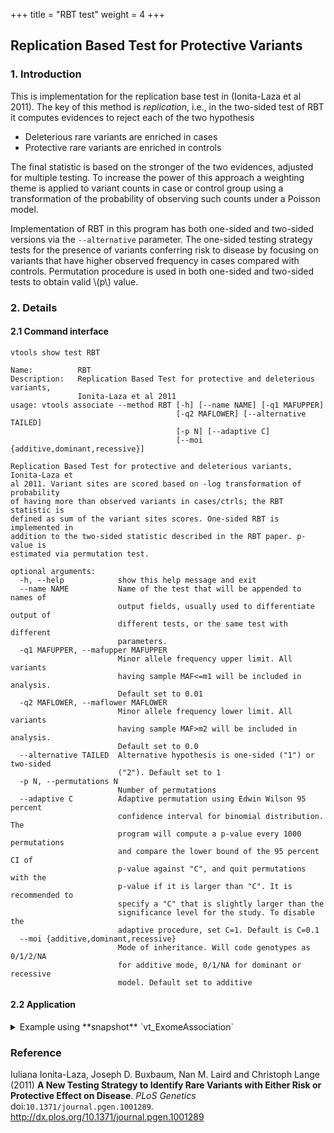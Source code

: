 
+++
title = "RBT test"
weight = 4
+++



## Replication Based Test for Protective Variants 



### 1. Introduction

This is implementation for the replication base test in (Ionita-Laza et al 2011). The key of this method is *replication*, i.e., in the two-sided test of RBT it computes evidences to reject each of the two hypothesis 



*   Deleterious rare variants are enriched in cases 
*   Protective rare variants are enriched in controls 

The final statistic is based on the stronger of the two evidences, adjusted for multiple testing. To increase the power of this approach a weighting theme is applied to variant counts in case or control group using a transformation of the probability of observing such counts under a Poisson model. 

Implementation of RBT in this program has both one-sided and two-sided versions via the `--alternative` parameter. The one-sided testing strategy tests for the presence of variants conferring risk to disease by focusing on variants that have higher observed frequency in cases compared with controls. Permutation procedure is used in both one-sided and two-sided tests to obtain valid \\(p\\)  value. 



### 2. Details

#### 2.1 Command interface

    vtools show test RBT

    Name:          RBT
    Description:   Replication Based Test for protective and deleterious variants,
                   Ionita-Laza et al 2011
    usage: vtools associate --method RBT [-h] [--name NAME] [-q1 MAFUPPER]
                                         [-q2 MAFLOWER] [--alternative TAILED]
                                         [-p N] [--adaptive C]
                                         [--moi {additive,dominant,recessive}]
    
    Replication Based Test for protective and deleterious variants, Ionita-Laza et
    al 2011. Variant sites are scored based on -log transformation of probability
    of having more than observed variants in cases/ctrls; the RBT statistic is
    defined as sum of the variant sites scores. One-sided RBT is implemented in
    addition to the two-sided statistic described in the RBT paper. p-value is
    estimated via permutation test.
    
    optional arguments:
      -h, --help            show this help message and exit
      --name NAME           Name of the test that will be appended to names of
                            output fields, usually used to differentiate output of
                            different tests, or the same test with different
                            parameters.
      -q1 MAFUPPER, --mafupper MAFUPPER
                            Minor allele frequency upper limit. All variants
                            having sample MAF<=m1 will be included in analysis.
                            Default set to 0.01
      -q2 MAFLOWER, --maflower MAFLOWER
                            Minor allele frequency lower limit. All variants
                            having sample MAF>m2 will be included in analysis.
                            Default set to 0.0
      --alternative TAILED  Alternative hypothesis is one-sided ("1") or two-sided
                            ("2"). Default set to 1
      -p N, --permutations N
                            Number of permutations
      --adaptive C          Adaptive permutation using Edwin Wilson 95 percent
                            confidence interval for binomial distribution. The
                            program will compute a p-value every 1000 permutations
                            and compare the lower bound of the 95 percent CI of
                            p-value against "C", and quit permutations with the
                            p-value if it is larger than "C". It is recommended to
                            specify a "C" that is slightly larger than the
                            significance level for the study. To disable the
                            adaptive procedure, set C=1. Default is C=0.1
      --moi {additive,dominant,recessive}
                            Mode of inheritance. Will code genotypes as 0/1/2/NA
                            for additive mode, 0/1/NA for dominant or recessive
                            model. Default set to additive
    



#### 2.2 Application

<details><summary> Example using **snapshot** `vt_ExomeAssociation`</summary> 



    vtools associate rare status -m "RBT --name RBT -p 5000" --group_by name2 --to_db rbt -j8 >\
     rbt.txt

    INFO: 3180 samples are found
    INFO: 2632 groups are found
    INFO: Starting 8 processes to load genotypes
    Loading genotypes: 100% [===========================] 3,180 34.0/s in 00:01:33
    Testing for association: 100% [===================================] 2,632/591 14.3/s in 00:03:03
    INFO: Association tests on 2632 groups have completed. 591 failed.
    INFO: Using annotation DB rbt in project test.
    INFO: Annotation database used to record results of association tests. Created on Wed, 30 Jan 2013 05:32:45
    



    vtools show fields | grep RBT

    rbt.sample_size_RBT          sample size
    rbt.num_variants_RBT         number of variants in each group (adjusted for specified MAF
    rbt.total_mac_RBT            total minor allele counts in a group (adjusted for MOI)
    rbt.statistic_RBT            test statistic.
    rbt.pvalue_RBT               p-value
    rbt.std_error_RBT            Empirical estimate of the standard deviation of statistic
    rbt.num_permutations_RBT     number of permutations at which p-value is evaluated
    



    head rbt.txt
    
    name2   sample_size_RBT num_variants_RBT        total_mac_RBT   statistic_RBT   pvalue_RBT      std_error_RBT   num_permutations_RBT
    AADACL4 3180    5       138     1.37261 0.898102        2.99763 1000
    ABCB6   3180    7       151     4.94419 0.665335        3.29949 1000
    ABCG5   3180    6       87      5.1935  0.413586        2.98032 1000
    ABCG8   3180    12      152     4.96566 0.769231        4.03695 1000
    ABL2    3180    4       41      2.67589 0.456543        2.29237 1000
    ACADL   3180    5       65      2.18841 0.696304        2.64459 1000
    ACADM   3180    4       103     2.04935 0.678322        2.58183 1000
    ACAP3   3180    3       17      2.32431 0.422577        1.95933 1000
    ABCD3   3180    3       42      1.10394 0.797203        2.16152 1000
    

</details>


### Reference
Iuliana Ionita-Laza, Joseph D. Buxbaum, Nan M. Laird and Christoph Lange (2011) **A New Testing Strategy to Identify Rare Variants with Either Risk or Protective Effect on Disease**. *PLoS Genetics* doi:`10.1371/journal.pgen.1001289`. <http://dx.plos.org/10.1371/journal.pgen.1001289>